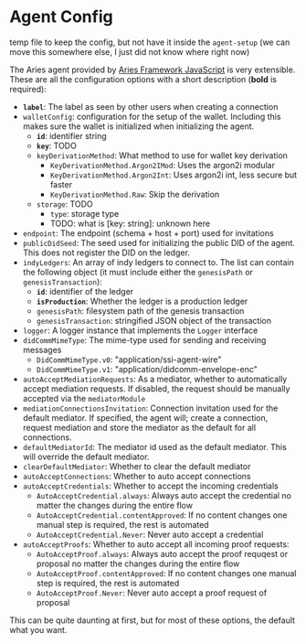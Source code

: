 # Agent Config

temp file to keep the config, but not have it inside the `agent-setup` (we can
move this somewhere else, I just did not know where right now)

The Aries agent provided by [Aries Framework
JavaScript](https://github.com/hyperledger/aries-framework-javascript) is very
extensible. These are all the configuration options with a short description
(**bold** is required):

- **`label`**: The label as seen by other users when creating a connection
- `walletConfig`: configuration for the setup of the wallet. Including this
  makes sure the wallet is initialized when initializing the agent.
  - **`id`**: identifier string
  - **`key`**: TODO
  - `keyDerivationMethod`: What method to use for wallet key derivation
    - `KeyDerivationMethod.Argon2IMod`: Uses the argon2i modular
    - `KeyDerivationMethod.Argon2Int`: Uses argon2i int, less secure but faster
    - `KeyDerivationMethod.Raw`: Skip the derivation
  - `storage`: TODO
    - `type`: storage type
    - TODO: what is [key: string]: unknown here
- `endpoint`: The endpoint (schema + host + port) used for invitations
- `publicDidSeed`: The seed used for initializing the public DID of the agent.
  This does not register the DID on the ledger.
- `indyLedgers`: An array of indy ledgers to connect to. The list can contain
  the following object (it must include either the `genesisPath` or
  `genesisTransaction`):
  - **`id`**: identifier of the ledger
  - **`isProduction`**: Whether the ledger is a production ledger
  - `genesisPath`: filesystem path of the genesis transaction
  - `genesisTransaction`: stringified JSON object of the transaction
- `logger`: A logger instance that implements the `Logger` interface
- `didCommMimeType`: The mime-type used for sending and receiving messages
  - `DidCommMimeType.v0`: "application/ssi-agent-wire"
  - `DidCommMimeType.v1`: "application/didcomm-envelope-enc"
- `autoAcceptMediationRequests`: As a mediator, whether to automatically accept
  mediation requests. If disabled, the request should be manually accepted via
  the `mediatorModule`
- `mediationConnectionsInvitation`: Connection invitation used for the default
  mediator. If specified, the agent will; create a connection, request
  mediation and store the mediator as the default for all connections.
- `defaultMediatorId`: The mediator id used as the default mediator. This will
  override the default mediator.
- `clearDefaultMediator`: Whether to clear the default mediator
- `autoAcceptConnections`: Whether to auto accept connections
- `autoAcceptCredentials`: Whether to accept the incoming credentials
  - `AutoAcceptCredential.always`: Always auto accept the credential no matter
    the changes during the entire flow
  - `AutoAcceptCredential.contentApproved`: If no content changes one manual
    step is required, the rest is automated
  - `AutoAcceptCredential.Never`: Never auto accept a credential
- `autoAcceptProofs`: Whether to auto accept all incoming proof requests:
  - `AutoAcceptProof.always`: Always auto accept the proof requqest or proposal
    no matter the changes during the entire flow
  - `AutoAcceptProof.contentApproved`: If no content changes one manual step is
    required, the rest is automated
  - `AutoAcceptProof.Never`: Never auto accept a proof request of proposal

This can be quite daunting at first, but for most of these options, the default
what you want.
